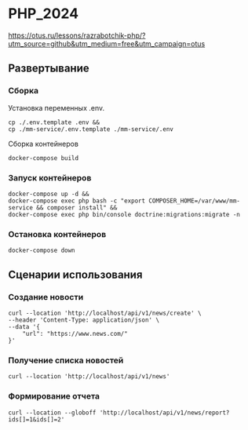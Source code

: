 # PHP_2024

https://otus.ru/lessons/razrabotchik-php/?utm_source=github&utm_medium=free&utm_campaign=otus

## Развертывание
### Сборка
Установка переменных .env.
```shell script
cp ./.env.template .env &&
cp ./mm-service/.env.template ./mm-service/.env
```
Сборка контейнеров
```shell script
docker-compose build
```
### Запуск контейнеров
```shell script
docker-compose up -d &&
docker-compose exec php bash -c "export COMPOSER_HOME=/var/www/mm-service && composer install" &&
docker-compose exec php bin/console doctrine:migrations:migrate -n
```
### Остановка контейнеров
```shell script
docker-compose down
```

## Сценарии использования
### Создание новости
```shell script
curl --location 'http://localhost/api/v1/news/create' \
--header 'Content-Type: application/json' \
--data '{
    "url": "https://www.news.com/"
}'
```
### Получение списка новостей
```shell script
curl --location 'http://localhost/api/v1/news'
```
### Формирование отчета
```shell script
curl --location --globoff 'http://localhost/api/v1/news/report?ids[]=1&ids[]=2'
```
